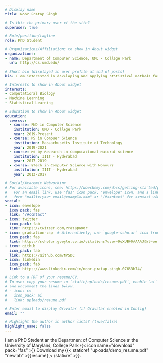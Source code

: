 ```yaml
---
# Display name
title: Noor Pratap Singh

# Is this the primary user of the site?
superuser: true

# Role/position/tagline
role: PhD Student

# Organizations/Affiliations to show in About widget
organizations:
- name: Department of Computer Science, UMD - College Park
  url: http://cs.umd.edu/

# Short bio (displayed in user profile at end of posts)
bio: I am interested in developing and applying statistical methods for analysis of high-throughput genomics data.

# Interests to show in About widget
interests:
- Computational Biology
- Machine Learning
- Statistical Learning

# Education to show in About widget
education:
  courses:
  - course: PhD in Computer Science
    institution: UMD - College Park
    year: 2019-Present
  - course: MS in Compuer Science
    institution: Massachusetts Institute of Technology
    year: 2019-2021
  - course: MS by Research in Computational Natural Science
    institution: IIIT - Hyderabad
    year: 2017-2019
  - course: BTech in Computer Science with Honours
    institution: IIIT - Hyderabad
    year: 2013-2017

# Social/Academic Networking
# For available icons, see: https://wowchemy.com/docs/getting-started/page-builder/#icons
#   For an email link, use "fas" icon pack, "envelope" icon, and a link in the
#   form "mailto:your-email@example.com" or "/#contact" for contact widget.
social:
- icon: envelope
  icon_pack: fas
  link: '/#contact'
- icon: twitter
  icon_pack: fab
  link: https://twitter.com/PratapNoor
- icon: graduation-cap  # Alternatively, use `google-scholar` icon from `ai` icon pack
  icon_pack: fas
  link: https://scholar.google.co.in/citations?user=9eXUB00AAAAJ&hl=en
- icon: github
  icon_pack: fab
  link: https://github.com/NPSDC
- icon: linkedin
  icon_pack: fab
  link: https://www.linkedin.com/in/noor-pratap-singh-07653b74/

# Link to a PDF of your resume/CV.
# To use: copy your resume to `static/uploads/resume.pdf`, enable `ai` icons in `params.toml`, 
# and uncomment the lines below.
# - icon: cv
#   icon_pack: ai
#   link: uploads/resume.pdf

# Enter email to display Gravatar (if Gravatar enabled in Config)
email: ""

# Highlight the author in author lists? (true/false)
highlight_name: false
---
```


I am a PhD Student an the Department of Computer Science at the University of Maryland, College Park 
{{< icon name="download" pack="fas" >}} Download my {{< staticref "uploads/demo_resume.pdf" "newtab" >}}resumé{{< /staticref >}}.
